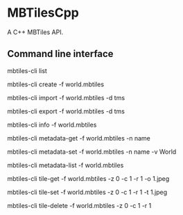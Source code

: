 
MBTilesCpp
==========

A C++ MBTiles API.

Command line interface
----------------------

mbtiles-cli list

mbtiles-cli create -f world.mbtiles

mbtiles-cli import -f world.mbtiles -d tms

mbtiles-cli export -f world.mbtiles -d tms

mbtiles-cli info -f world.mbtiles

mbtiles-cli metadata-get -f world.mbtiles -n name

mbtiles-cli metadata-set -f world.mbtiles -n name -v World

mbtiles-cli metadata-list -f world.mbtiles

mbtiles-cli tile-get -f world.mbtiles -z 0 -c 1 -r 1 -o 1.jpeg

mbtiles-cli tile-set -f world.mbtiles -z 0 -c 1 -r 1 -t 1.jpeg

mbtiles-cli tile-delete -f world.mbtiles -z 0 -c 1 -r 1
